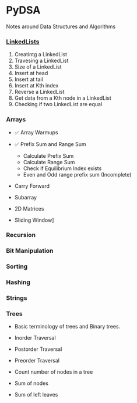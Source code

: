 # PyDSA
Notes around Data Structures and Algorithms 


### [LinkedLists](https://github.com/Pradhvan/PyDSA/tree/main/LinkedList)

1. Creatintg a LinkedList
2. Travesing a LinkedList
3. Size of a LinkedList
4. Insert at head
5. Insert at tail
6. Insert at Kth index
7. Reverse a LinkedList
8. Get data from a Kth node in a LinkedList
9. Checking if two LinkedList are equal


### Arrays

* ✅ Array Warmups

* ✅ Prefix Sum and Range Sum

     - Calculate Prefix Sum
     - Calculate Range Sum
     - Check if Equilibrium Index exists
     - Even and Odd range prefix sum (Incomplete)
        
* Carry Forward
* Subarray
* 2D Matrices
* Sliding Window]

### Recursion


### Bit Manipulation


### Sorting


### Hashing


### Strings


### Trees

* Basic terminology of trees and Binary trees.

* Inorder Traversal
* Postorder Traversal
* Preorder Traversal
* Count number of nodes in a tree
* Sum of nodes
* Sum of left leaves
